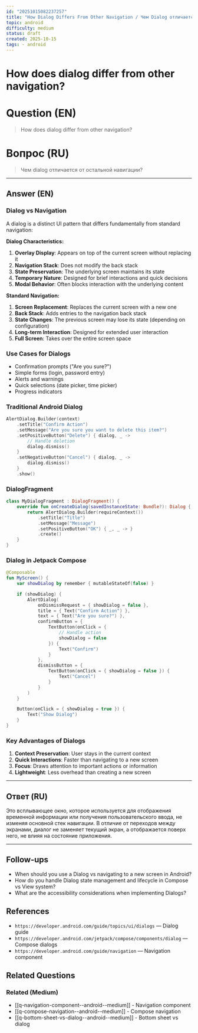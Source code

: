 ```yaml
---
id: "20251015082237257"
title: "How Dialog Differs From Other Navigation / Чем Dialog отличается от другой навигации"
topic: android
difficulty: medium
status: draft
created: 2025-10-15
tags: - android
---
```


# How does dialog differ from other navigation?

# Question (EN)

> How does dialog differ from other navigation?

# Вопрос (RU)

> Чем dialog отличается от остальной навигации?

---

## Answer (EN)

### Dialog vs Navigation

A dialog is a distinct UI pattern that differs fundamentally from standard navigation:

**Dialog Characteristics:**

1. **Overlay Display**: Appears on top of the current screen without replacing it
2. **Navigation Stack**: Does not modify the back stack
3. **State Preservation**: The underlying screen maintains its state
4. **Temporary Nature**: Designed for brief interactions and quick decisions
5. **Modal Behavior**: Often blocks interaction with the underlying content

**Standard Navigation:**

1. **Screen Replacement**: Replaces the current screen with a new one
2. **Back Stack**: Adds entries to the navigation back stack
3. **State Changes**: The previous screen may lose its state (depending on configuration)
4. **Long-term Interaction**: Designed for extended user interaction
5. **Full Screen**: Takes over the entire screen space

### Use Cases for Dialogs

-   Confirmation prompts ("Are you sure?")
-   Simple forms (login, password entry)
-   Alerts and warnings
-   Quick selections (date picker, time picker)
-   Progress indicators

### Traditional Android Dialog

```kotlin
AlertDialog.Builder(context)
    .setTitle("Confirm Action")
    .setMessage("Are you sure you want to delete this item?")
    .setPositiveButton("Delete") { dialog, _ ->
        // Handle deletion
        dialog.dismiss()
    }
    .setNegativeButton("Cancel") { dialog, _ ->
        dialog.dismiss()
    }
    .show()
```

### DialogFragment

```kotlin
class MyDialogFragment : DialogFragment() {
    override fun onCreateDialog(savedInstanceState: Bundle?): Dialog {
        return AlertDialog.Builder(requireContext())
            .setTitle("Title")
            .setMessage("Message")
            .setPositiveButton("OK") { _, _ -> }
            .create()
    }
}
```

### Dialog in Jetpack Compose

```kotlin
@Composable
fun MyScreen() {
    var showDialog by remember { mutableStateOf(false) }

    if (showDialog) {
        AlertDialog(
            onDismissRequest = { showDialog = false },
            title = { Text("Confirm Action") },
            text = { Text("Are you sure?") },
            confirmButton = {
                TextButton(onClick = {
                    // Handle action
                    showDialog = false
                }) {
                    Text("Confirm")
                }
            },
            dismissButton = {
                TextButton(onClick = { showDialog = false }) {
                    Text("Cancel")
                }
            }
        )
    }

    Button(onClick = { showDialog = true }) {
        Text("Show Dialog")
    }
}
```

### Key Advantages of Dialogs

1. **Context Preservation**: User stays in the current context
2. **Quick Interactions**: Faster than navigating to a new screen
3. **Focus**: Draws attention to important actions or information
4. **Lightweight**: Less overhead than creating a new screen

---

## Ответ (RU)

Это всплывающее окно, которое используется для отображения временной информации или получения пользовательского ввода, не изменяя основной стек навигации. В отличие от переходов между экранами, диалог не заменяет текущий экран, а отображается поверх него, не влияя на состояние приложения.

---

## Follow-ups

-   When should you use a Dialog vs navigating to a new screen in Android?
-   How do you handle Dialog state management and lifecycle in Compose vs View system?
-   What are the accessibility considerations when implementing Dialogs?

## References

-   `https://developer.android.com/guide/topics/ui/dialogs` — Dialog guide
-   `https://developer.android.com/jetpack/compose/components/dialog` — Compose dialogs
-   `https://developer.android.com/guide/navigation` — Navigation component

## Related Questions

### Related (Medium)

-   [[q-navigation-component--android--medium]] - Navigation component
-   [[q-compose-navigation--android--medium]] - Compose navigation
-   [[q-bottom-sheet-vs-dialog--android--medium]] - Bottom sheet vs dialog
